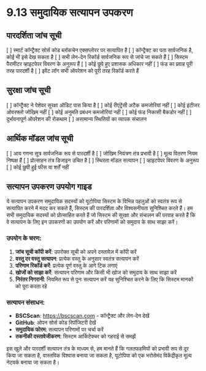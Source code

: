 # 9.13 समुदायिक सत्यापन उपकरण

## पारदर्शिता जांच सूची
[ ] स्मार्ट कॉन्ट्रैक्ट सोर्स कोड ब्लॉकचेन एक्सप्लोरर पर सत्यापित है
[ ] कॉन्ट्रैक्ट का पता सार्वजनिक है, कोई भी इसे देख सकता है
[ ] सभी लेन-देन रिकॉर्ड सार्वजनिक रूप से जांचे जा सकते हैं
[ ] सिस्टम पैरामीटर व्हाइटपेपर विवरण के अनुरूप हैं
[ ] कोई छुपे हुए प्रशासक अधिकार नहीं
[ ] फंड का प्रवाह पूरी तरह पारदर्शी है
[ ] इवेंट लॉग सभी ऑपरेशन को पूरी तरह रिकॉर्ड करते हैं

## सुरक्षा जांच सूची
[ ] कॉन्ट्रैक्ट ने पेशेवर सुरक्षा ऑडिट पास किया है
[ ] कोई रीएंट्रेंसी अटैक कमजोरियां नहीं
[ ] कोई इंटीजर ओवरफ्लो जोखिम नहीं
[ ] कोई अनुमति प्रबंधन कमजोरियां नहीं
[ ] कोई फंड निकासी बैकडोर नहीं
[ ] दुर्भावनापूर्ण ऑपरेशन की रोकथाम
[ ] असामान्य स्थितियों का व्यापक संचालन

## आर्थिक मॉडल जांच सूची
[ ] आय गणना सूत्र सार्वजनिक रूप से पारदर्शी है
[ ] जोखिम नियंत्रण तंत्र प्रभावी है
[ ] मूल्य वितरण नियम निष्पक्ष हैं
[ ] प्रोत्साहन तंत्र डिजाइन उचित है
[ ] स्थिरता मॉडल सत्यापन
[ ] व्हाइटपेपर विवरण के अनुरूप
[ ] कोई छुपी हुई फीस या शर्तें नहीं

## सत्यापन उपकरण उपयोग गाइड

ये सत्यापन उपकरण समुदायिक सदस्यों को यूटोपिया सिस्टम के विभिन्न पहलुओं को स्वतंत्र रूप से सत्यापित करने में मदद कर सकते हैं, सिस्टम की पारदर्शिता और विश्वसनीयता सुनिश्चित करते हैं। हम सभी समुदायिक सदस्यों को प्रोत्साहित करते हैं जो सिस्टम की सुरक्षा और संचालन की परवाह करते हैं कि वे सत्यापन के लिए इन उपकरणों का उपयोग करें और परिणामों को समुदाय के साथ साझा करें।

### उपयोग के चरण:

1. **जांच सूची कॉपी करें**: उपरोक्त सूची को अपने दस्तावेज़ में कॉपी करें
2. **वस्तु दर वस्तु सत्यापन**: प्रत्येक वस्तु के अनुसार स्वतंत्र सत्यापन करें
3. **परिणाम रिकॉर्ड करें**: प्रत्येक पूर्ण वस्तु के आगे टिक लगाएं
4. **खोजों को साझा करें**: सत्यापन परिणाम और किसी भी खोज को समुदाय के साथ साझा करें
5. **निरंतर निगरानी**: नियमित रूप से पुनः सत्यापन करें यह सुनिश्चित करने के लिए कि सिस्टम मानकों को पूरा करता रहे

### सत्यापन संसाधन:

- **BSCScan**: https://bscscan.com - कॉन्ट्रैक्ट और लेन-देन देखें
- **GitHub**: ओपन सोर्स कोड रिपॉजिटरी देखें
- **समुदायिक फोरम**: सत्यापन परिणामों पर चर्चा करें
- **तकनीकी दस्तावेजीकरण**: सिस्टम आर्किटेक्चर को गहराई से समझें

इस खुले और पारदर्शी सत्यापन तंत्र के माध्यम से, हम मानते हैं कि गलतफहमियों को प्रभावी रूप से दूर किया जा सकता है, वास्तविक विश्वास बनाया जा सकता है, यूटोपिया को एक भरोसेमंद विकेंद्रीकृत मूल्य नेटवर्क बनाया जा सकता है।